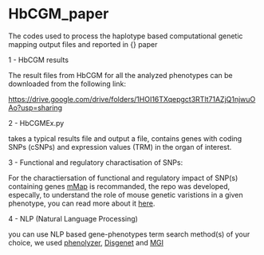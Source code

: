 # HbCGM_paper

The codes used to process the haplotype based computational genetic mapping output files and reported in {} paper

1 - HbCGM results

The result files from HbCGM for all the analyzed phenotypes can be downloaded from the following link:

https://drive.google.com/drive/folders/1HOI16TXqepgct3RTlt71AZjQ1njwuOAo?usp=sharing

2 - HbCGMEx.py

takes a typical results file and output a file, contains genes with coding SNPs (cSNPs) and expression values (TRM) in the organ of interest. 

3 - Functional and regulatory charactisation of SNPs:

For the charactiersation of functional and regulatory impact of SNP(s) containing genes [mMap](https://github.com/AhmedArslan/mMap) is recommanded, the repo was developed, especally, to understand the role of mouse genetic varistions in a given phenotype, you can read more about it [here](https://github.com/AhmedArslan/mMap). 

4 - NLP (Natural Language Processing)

you can use NLP based gene-phenotypes term search method(s) of your choice, we used [phenolyzer](https://github.com/WGLab/phenolyzer), [Disgenet](https://www.disgenet.org/search) and [MGI](http://www.informatics.jax.org/)

